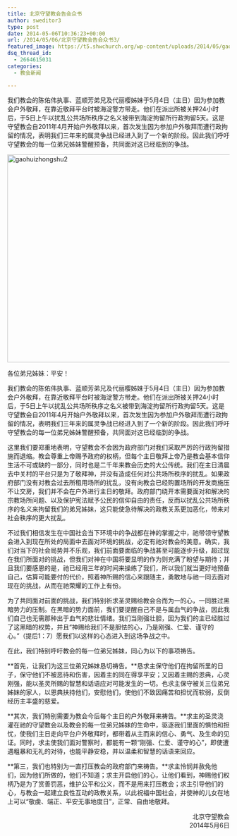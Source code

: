 ```yaml
---
title: 北京守望教会告会众书
author: sweditor3
type: post
date: 2014-05-06T10:36:23+00:00
url: /2014/05/06/北京守望教会告会众书3/
featured_image: https://t5.shwchurch.org/wp-content/uploads/2014/05/gaohuizhongshu21-603x288.jpg
dsq_thread_id:
  - 2664615031
categories:
  - 教会新闻

---
```

我们教会的陈佑伟执事、蓝顺芳弟兄及代丽樱姊妹于5月4日（主日）因为参加教会户外敬拜，在靠近敬拜平台时被海淀警方带走。他们在派出所被关押24小时后，于5日上午以扰乱公共场所秩序之名义被带到海淀拘留所行政拘留5天。这是守望教会自2011年4月开始户外敬拜以来，首次发生因为参加户外敬拜而遭行政拘留的情况，表明我们三年来的属灵争战已经进入到了一个新的阶段。因此我们呼吁守望教会的每一位弟兄姊妹警醒预备，共同面对这已经临到的争战。

<!--more-->

[<img class="aligncenter size-full wp-image-10844" src="http://t5.shwchurch.org/wp-content/uploads/2014/05/gaohuizhongshu21.jpg" alt="gaohuizhongshu2" width="603" height="472" srcset="http://t5.shwchurch.org/wp-content/uploads/2014/05/gaohuizhongshu21.jpg 603w, http://t5.shwchurch.org/wp-content/uploads/2014/05/gaohuizhongshu21-383x300.jpg 383w" sizes="(max-width: 603px) 100vw, 603px" />][1]

各位弟兄姊妹：平安！

我们教会的陈佑伟执事、蓝顺芳弟兄及代丽樱姊妹于5月4日（主日）因为参加教会户外敬拜，在靠近敬拜平台时被海淀警方带走。他们在派出所被关押24小时后，于5日上午以扰乱公共场所秩序之名义被带到海淀拘留所行政拘留5天。这是守望教会自2011年4月开始户外敬拜以来，首次发生因为参加户外敬拜而遭行政拘留的情况，表明我们三年来的属灵争战已经进入到了一个新的阶段。因此我们呼吁守望教会的每一位弟兄姊妹警醒预备，共同面对这已经临到的争战。

这里我们要郑重地表明，守望教会不会因为政府部门对我们采取严厉的行政拘留措施而退缩。教会尊重上帝赐予政府的权柄，但每个主日敬拜上帝乃是教会基本信仰生活不可或缺的一部分，同时也是二千年来教会历史的大公传统。我们在主日清晨去中关村的平台只是为了敬拜神，并没有造成任何对公共场所秩序的扰乱。如果政府部门没有对教会过去所租用场所的扰乱，没有向教会已经购置场所的开发商施压不让交房，我们并不会在户外进行主日的敬拜。政府部门绕开本需要面对和解决的宗教场所问题、以及保护宪法赋予公民的信仰自由的责任，反而以扰乱公共场所秩序的名义来拘留我们的弟兄姊妹，这只能使急待解决的政教关系更加恶化，带来对社会秩序的更大扰乱。

不过我们相信发生在中国社会当下环境中的争战都在神的掌握之中，祂带领守望教会进入到现在所处的局面中去面对环境的挑战，必定有祂对教会的美意。确实，我们对当下的社会局势并不乐观，我们前面要面临的争战甚至可能逐步升级，超过现在我们所面对的挑战，但我们对神在中国将要显明的作为则充满了盼望与期待；并且我们要感恩的是，祂已经用三年的时间来操练了我们，所以我们就当更好地预备自己，估算可能要付的代价，照着神所赐的信心来跟随主，勇敢地与祂一同去面对现在的挑战，从而在祂荣耀的工作上有份。

为了共同面对前面的挑战，我们特别祈求圣灵赐给教会合而为一的心，一同胜过黑暗势力的压制。在黑暗的势力面前，我们要提醒自己不是与属血气的争战，因此我们自己也无需那种出于血气的悲壮情绪。我们当刚强壮胆，因为我们的主已经胜过了这黑暗的权势，并且“神赐给我们不是胆怯的心，乃是刚强、仁爱、谨守的心。”（提后1：7）愿我们以这样的心态进入到这场争战之中。

在此，我们特别呼吁教会的每一位弟兄姊妹，同心为以下的事项祷告。

**首先，让我们为这三位弟兄姊妹恳切祷告。**恳求主保守他们在拘留所里的日子，保守他们不被恶待和伤害，因着主的同在得享平安；又因着主赐的恩典，心灵刚强，能以圣灵所赐的智慧和话语应对可能发生的一切。也求主保守被关三位弟兄姊妹的家人，以恩典扶持他们，安慰他们，使他们不致因痛苦和担忧而软弱，反倒经历主丰盛的慈爱。

**其次，我们特别需要为教会今后每个主日的户外敬拜来祷告。**求主的圣灵浇灌在祂的守望教会以及教会的每一位弟兄姊妹的生命中，驱逐我们里面的惧怕和担忧，使我们主日走向平台户外敬拜时，都带着从主而来的信心、勇气、及生命的见证。同时，求主使我们面对警察时，都能有一颗“刚强、仁爱、谨守的心”，即使遭遇粗暴和无礼的对待，也能平静安稳，并以温柔和智慧的话语来回应。

**第三，我们也特别为一直打压教会的政府部门来祷告。**求主怜悯并赦免他们，因为他们所做的，他们不知道；求主开启他们的心，让他们看到，神赐他们权柄乃是为了赏善罚恶，维护公平和公义，而不是用来打压教会；求主引导他们的心，与教会一起建立良性互动的政教关系，以此祝福中国社会，并使神的儿女在地上可以“敬虔、端正、平安无事地度日”，正常、自由地敬拜。

<p style="text-align: right;">
  　　　　　　　　　　北京守望教会<br /> 2014年5月6日
</p>

 [1]: http://t5.shwchurch.org/wp-content/uploads/2014/05/gaohuizhongshu21.jpg